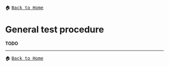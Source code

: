 :house: <kbd>[Back to Home](../home.md)</kbd>

# General test procedure
**TODO**

---

:house: <kbd>[Back to Home](../home.md)</kbd>
